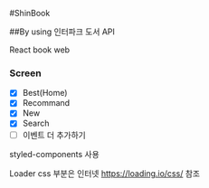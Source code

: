 #ShinBook

##By using 인터파크 도서 API

React book web

### Screen

- [x] Best(Home)
- [x] Recommand
- [x] New
- [x] Search
- [ ] 이벤트 더 추가하기

styled-components 사용

Loader css 부분은 인터넷 https://loading.io/css/ 참조

